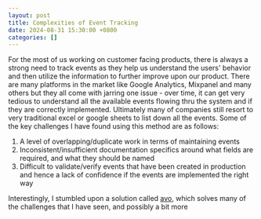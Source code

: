 ```yaml
---
layout: post
title: Complexities of Event Tracking
date: 2024-08-31 15:30:00 +0800
categories: []
---
```


For the most of us working on customer facing products, there is always a strong need to track events as they help us understand the users' behavior and then utilize the information to further improve upon our product. There are many platforms in the market like Google Analytics, Mixpanel and many others but they all come with jarring one issue - over time, it can get very tedious to understand all the available events flowing thru the system and if they are correctly implemented. Ultimately many of companies still resort to very traditional excel or google sheets to list down all the events. Some of the key challenges I have found using this method are as follows:
1. A level of overlapping/duplicate work in terms of maintaining events
2. Inconsistent/insufficient documentation specifics around what fields are required, and what they should be named
3. Difficult to validate/verify events that have been created in production and hence a lack of confidence if the events are implemented the right way

Interestingly, I stumbled upon a solution called [avo](https://www.avo.app/), which solves many of the challenges that I have seen, and possibly a bit more
